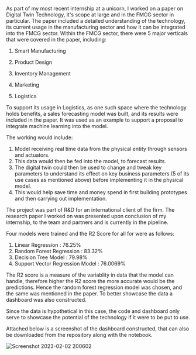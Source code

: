 As part of my most recent internship at a unicorn, I worked on a paper on Digital Twin Technology, it's scope at large and in the FMCG sector in particular. 
The paper included a detailed understanding of the technology, its current usage in the manufacturing sector and how it can be integrated into the FMCG sector. 
Within the FMCG sector, there were 5 major verticals that were covered in the paper, including:

1. Smart Manufacturing

2. Product Design

3. Inventory Management 

4. Marketing

5. Logistics

To support its usage in Logistics, as one such space where the technology holds benefits, a sales forecasting model was built, and its results were
included in the paper. It was used as an example to support a proposal to integrate machine learning into the model.

The working would include:
1. Model receiving real time data from the physical entity through sensors and actuators. 
2. This data would then be fed into the model, to forecast results.
3. The digital twin could then be used to change and tweak key parameters to understand its effect on key business parameters (5 of its use cases as mentioned above)
before implementing it in the physical model.
4. This would help save time and money spend in first building prototypes and then carrying out implementation. 

The project was part of R&D for an international client of the firm. The research paper I worked on was presented upon conclusion of my internship, to the team and partners and is currently in the pipeline. 

Four models were trained and the R2 Score for all for were as follows:

1. Linear Regression : 76.25%
2. Random Forest Regression : 83.32%
3. Decision Tree Model : 79.98%
4. Support Vector Regression Model : 76.0069%

The R2 score is a measure of the variablity in data that the model can handle, therefore higher the R2 score the more accurate would be the predictions. Hence the
random forest regression model was chosen, and the same was mentioned in the paper. 
To better showcase the data a dashboard was also constructed. 

Since the data is hypothetical in this case, the code and dashboard only serve to showcase the potential of the technology if it were to be put to use. 

Attached below is a screenshot of the dashboard constructed, that can also be downloaded from the repository along with the notebook.

![Screenshot 2023-02-02 200602](https://user-images.githubusercontent.com/107060022/216353779-977876cb-d7af-4516-ad59-91008e557ec2.png)



